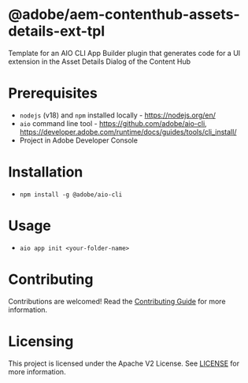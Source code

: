 <!--
Copyright 2024 Adobe. All rights reserved.
This file is licensed to you under the Apache License, Version 2.0 (the "License");
you may not use this file except in compliance with the License. You may obtain a copy
of the License at http://www.apache.org/licenses/LICENSE-2.0

Unless required by applicable law or agreed to in writing, software distributed under
the License is distributed on an "AS IS" BASIS, WITHOUT WARRANTIES OR REPRESENTATIONS
OF ANY KIND, either express or implied. See the License for the specific language
governing permissions and limitations under the License.
-->

# @adobe/aem-contenthub-assets-details-ext-tpl

Template for an AIO CLI App Builder plugin that generates code for a UI extension in the Asset Details Dialog of the Content Hub

# Prerequisites
- `nodejs` (v18) and `npm` installed locally - https://nodejs.org/en/
- `aio` command line tool - https://github.com/adobe/aio-cli, https://developer.adobe.com/runtime/docs/guides/tools/cli_install/
- Project in Adobe Developer Console

# Installation
- `npm install -g @adobe/aio-cli`

# Usage
- `aio app init <your-folder-name>`

# Contributing
Contributions are welcomed! Read the [Contributing Guide](CONTRIBUTING.md) for more information.

# Licensing
This project is licensed under the Apache V2 License. See [LICENSE](LICENSE) for more information.
